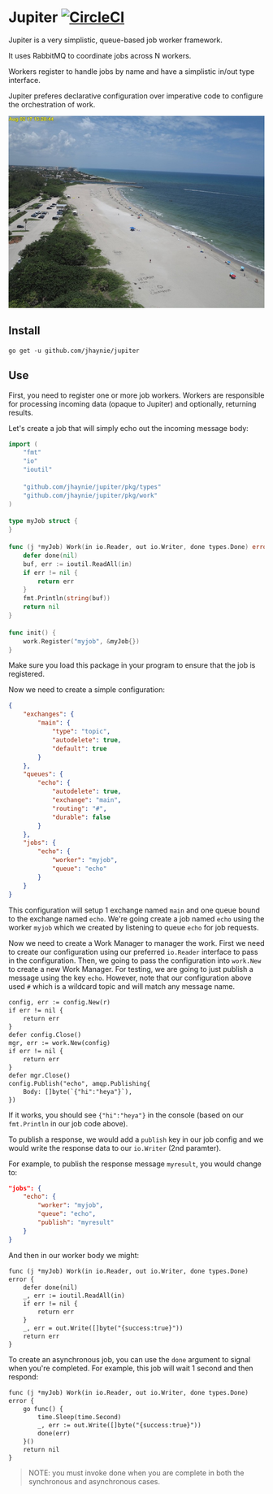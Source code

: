 # Jupiter [![CircleCI](https://circleci.com/gh/jhaynie/jupiter/tree/master.svg?style=svg)](https://circleci.com/gh/jhaynie/jupiter/tree/master)

Jupiter is a very simplistic, queue-based job worker framework.

It uses RabbitMQ to coordinate jobs across N workers.

Workers register to handle jobs by name and have a simplistic in/out type interface.

Jupiter preferes declarative configuration over imperative code to configure the orchestration of work.

![jupiter](jupiter.jpg)

## Install

```shell
go get -u github.com/jhaynie/jupiter
```

## Use

First, you need to register one or more job workers.  Workers are responsible for processing incoming data (opaque to Jupiter) and optionally, returning results.

Let's create a job that will simply echo out the incoming message body:

```go
import (
	"fmt"
	"io"
	"ioutil"

	"github.com/jhaynie/jupiter/pkg/types"
	"github.com/jhaynie/jupiter/pkg/work"
)

type myJob struct {
}

func (j *myJob) Work(in io.Reader, out io.Writer, done types.Done) error {
	defer done(nil)
	buf, err := ioutil.ReadAll(in)
	if err != nil {
		return err
	}
	fmt.Println(string(buf))
	return nil
}

func init() {
	work.Register("myjob", &myJob{})
}
```

Make sure you load this package in your program to ensure that the job is registered.

Now we need to create a simple configuration:

```json
{
	"exchanges": {
		"main": {
			"type": "topic",
			"autodelete": true,
			"default": true
		}
	},
	"queues": {
		"echo": {
			"autodelete": true,
			"exchange": "main",
			"routing": "#",
			"durable": false
		}
	},
	"jobs": {
		"echo": {
			"worker": "myjob",
			"queue": "echo"
		}
	}
}
```

This configuration will setup 1 exchange named `main` and one queue bound to the exchange named `echo`.  We're going create a job named `echo` using the worker `myjob` which we created by listening to queue `echo` for job requests.

Now we need to create a Work Manager to manager the work.  First we need to create our configuration using our preferred `io.Reader` interface to pass in the configuration.  Then, we going to pass the configuration into `work.New` to create a new Work Manager.  For testing, we are going to just publish a message using the key `echo`. However, note that our configuration above used `#` which is a wildcard topic and will match any message name.

```golang
config, err := config.New(r)
if err != nil {
	return err
}
defer config.Close()
mgr, err := work.New(config)
if err != nil {
	return err
}
defer mgr.Close()
config.Publish("echo", amqp.Publishing{
	Body: []byte(`{"hi":"heya"}`),
})
```

If it works, you should see `{"hi":"heya"}` in the console (based on our `fmt.Println` in our job code above).

To publish a response, we would add a `publish` key in our job config and we would write the response data to our `io.Writer` (2nd paramter).

For example, to publish the response message `myresult`, you would change to:

```json
"jobs": {
	"echo": {
		"worker": "myjob",
		"queue": "echo",
		"publish": "myresult"
	}
}
```

And then in our worker body we might:

```golang
func (j *myJob) Work(in io.Reader, out io.Writer, done types.Done) error {
	defer done(nil)
	_, err := ioutil.ReadAll(in)
	if err != nil {
		return err
	}
	_, err = out.Write([]byte("{success:true}"))
	return err
}
```

To create an asynchronous job, you can use the `done` argument to signal when you're completed.  For example, this job will wait 1 second and then respond:

```golang
func (j *myJob) Work(in io.Reader, out io.Writer, done types.Done) error {
	go func() {
		time.Sleep(time.Second)
		_, err := out.Write([]byte("{success:true}"))
		done(err)
	}()
	return nil
}
```

> NOTE: you must invoke done when you are complete in both the synchronous and asynchronous cases.